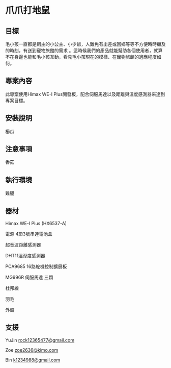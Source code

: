 # 爪爪打地鼠

## 目標

毛小孩一直都是飼主的小公主、小少爺，人難免有出差或回鄉等等不方便時時顧及的時刻，有送到寵物旅館的需求
。這時候我們的產品就能幫助各個使用者，就算不在身邊也能和毛小孩互動，看見毛小孩現在的模樣、在寵物旅館的適應程度如何。

## 專案內容

此專案使用Himax WE-I Plus開發板，配合伺服馬達以及距離與溫度感測器來達到專案目標。

## 安裝說明

櫛瓜

## 注意事項

香菇

## 執行環境

雞腿

## 器材

Himax WE-I Plus  (HX6537-A)
  
電源 4節3號串連電池盒

超音波距離感測器

DHT11溫溼度感測器

PCA9685 16路舵機控制擴展板

MG996R 伺服馬達 三顆

杜邦線

羽毛

外殼

## 支援

YuJin rock12365477@gmail.com

Zoe zoe2636@kimo.com

Bin k1234988@gmail.com

